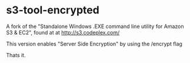 s3-tool-encrypted
=================

A fork of the "Standalone Windows .EXE command line utility for Amazon S3 & EC2", found at at http://s3.codeplex.com/

This version enables "Server Side Encryption" by using the /encrypt flag

Thats it.